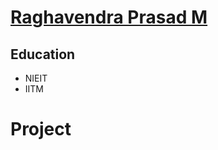 # [Raghavendra Prasad M](https://github.com/Raghavendra199609/)
## Education
- NIEIT
- IITM


# Project

